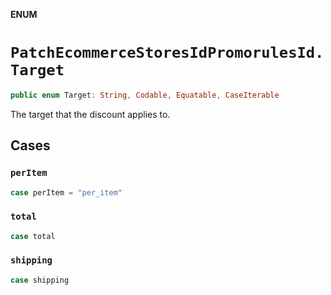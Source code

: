 **ENUM**

# `PatchEcommerceStoresIdPromorulesId.Target`

```swift
public enum Target: String, Codable, Equatable, CaseIterable
```

The target that the discount applies to.

## Cases
### `perItem`

```swift
case perItem = "per_item"
```

### `total`

```swift
case total
```

### `shipping`

```swift
case shipping
```
